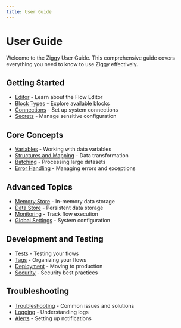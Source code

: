 ```yaml
---
title: User Guide
---
```


# User Guide

Welcome to the Ziggy User Guide. This comprehensive guide covers everything you need to know to use Ziggy effectively.

## Getting Started

- [Editor](/editor) - Learn about the Flow Editor
- [Block Types](/block-types) - Explore available blocks
- [Connections](/connections) - Set up system connections
- [Secrets](/secrets) - Manage sensitive configuration

## Core Concepts

- [Variables](/variables) - Working with data variables
- [Structures and Mapping](/structures) - Data transformation
- [Batching](/batching) - Processing large datasets
- [Error Handling](/error-handling) - Managing errors and exceptions

## Advanced Topics

- [Memory Store](/memory-store) - In-memory data storage
- [Data Store](/data-store) - Persistent data storage
- [Monitoring](/monitoring) - Track flow execution
- [Global Settings](/global-settings) - System configuration

## Development and Testing

- [Tests](/tests) - Testing your flows
- [Tags](/tags) - Organizing your flows
- [Deployment](/deployment) - Moving to production
- [Security](/security) - Security best practices

## Troubleshooting

- [Troubleshooting](/troubleshooting) - Common issues and solutions
- [Logging](/logging) - Understanding logs
- [Alerts](/alerts) - Setting up notifications
